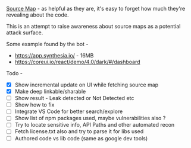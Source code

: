 [Source Map](https://www.html5rocks.com/en/tutorials/developertools/sourcemaps/) - as helpful as they are, it's easy to forget how much they're revealing about the code.

This is an attempt to raise awareness about source maps as a potential attack surface.

Some example found by the bot - 
- https://app.synthesia.io/ - 16MB
- https://coreui.io/react/demo/4.0/dark/#/dashboard

Todo - 
- [x] Show incremental update on UI while fetching source map
- [x] Make deep linkable/sharable
- [ ] Show result - Leak detected or Not Detected etc
- [ ] Show how to fix
- [ ] Integrate VS Code for better search/explore
- [ ] Show list of npm packages used, maybe vulnerabilities also ?
- [ ] Try to locate sensitive info, API Paths and other automated recon
- [ ] Fetch license.txt also and try to parse it for libs used
- [ ] Authored code vs lib code (same as google dev tools)
